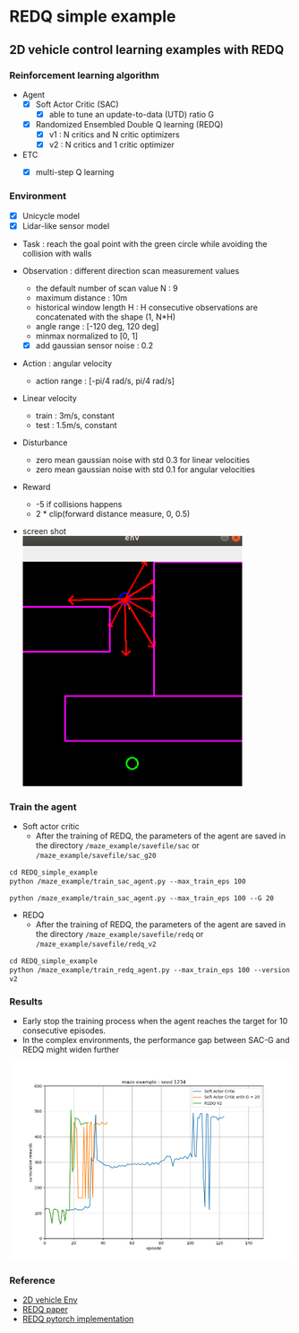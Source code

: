 # REDQ simple example

## 2D vehicle control learning examples with REDQ


### Reinforcement learning algorithm

- Agent
    - [x] Soft Actor Critic (SAC)
        - [x] able to tune an update-to-data (UTD) ratio G
    - [x] Randomized Ensembled Double Q learning (REDQ)
        - [x] v1 : N critics and N critic optimizers
        - [x] v2 : N critics and 1 critic optimizer
- ETC
    - [x] multi-step Q learning


### Environment
- [x] Unicycle model
- [x] Lidar-like sensor model

- Task : reach the goal point with the green circle while avoiding the collision with walls

- Observation : different direction scan measurement values
    - the default number of scan value N : 9
    - maximum distance : 10m
    - historical window length H : H consecutive observations are concatenated with the shape (1, N*H)
    - angle range : [-120 deg, 120 deg]
    - minmax normalized to [0, 1]
    - [x] add gaussian sensor noise : 0.2

- Action : angular velocity
    - action range : [-pi/4 rad/s, pi/4 rad/s]

- Linear velocity
    - train : 3m/s, constant
    - test : 1.5m/s, constant

- Disturbance
    - zero mean gaussian noise with std 0.3 for linear velocities
    - zero mean gaussian noise with std 0.1 for angular velocities

- Reward
    - -5 if collisions happens
    - 2 * clip(forward distance measure, 0, 0.5) 

- screen shot  
![screenshot](./img/screenshot.png)


### Train the agent

- Soft actor critic
    - After the training of REDQ, the parameters of the agent are saved in the directory `/maze_example/savefile/sac` 
    or `/maze_example/savefile/sac_g20`
~~~
cd REDQ_simple_example
python /maze_example/train_sac_agent.py --max_train_eps 100
~~~
~~~
python /maze_example/train_sac_agent.py --max_train_eps 100 --G 20
~~~

- REDQ
    - After the training of REDQ, the parameters of the agent are saved in the directory `/maze_example/savefile/redq` 
    or `/maze_example/savefile/redq_v2`
~~~
cd REDQ_simple_example
python /maze_example/train_redq_agent.py --max_train_eps 100 --version v2
~~~


### Results

- Early stop the training process when the agent reaches the target for 10 consecutive episodes.
- In the complex environments, the performance gap between SAC-G and REDQ might widen further

![comparison](./img/comparison_maze.png)


### Reference
- [2D vehicle Env](https://github.com/MorvanZhou/Reinforcement-learning-with-tensorflow)
- [REDQ paper](https://arxiv.org/abs/2101.05982)
- [REDQ pytorch implementation](https://github.com/BY571/Randomized-Ensembled-Double-Q-learning-REDQ-)